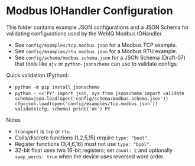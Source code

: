 # Modbus IOHandler Configuration

This folder contains example JSON configurations and a JSON Schema for validating configurations used by the WebIQ Modbus IOHandler.

- See `config/examples/tcp.modbus.json` for a Modbus TCP example.
- See `config/examples/rtu.modbus.json` for a Modbus RTU example.
- See `config/schema/modbus.schema.json` for a JSON Schema (Draft-07) that tools like `ajv` or `python-jsonschema` can use to validate configs.

Quick validation (Python):

- `python -m pip install jsonschema`
- `python - <<'PY'
import json, sys
from jsonschema import validate
schema=json.load(open('config/schema/modbus.schema.json'))
cfg=json.load(open('config/examples/tcp.modbus.json'))
validate(cfg, schema)
print('ok')
PY`

Notes
- `transport` is `tcp` or `rtu`.
- Coils/discrete functions (1,2,5,15) require `type: "bool"`.
- Register functions (3,4,6,16) must not use `type: "bool"`.
- 32-bit float uses two 16-bit registers; set `count: 2` and optionally `swap_words: true` when the device uses reversed word order.
